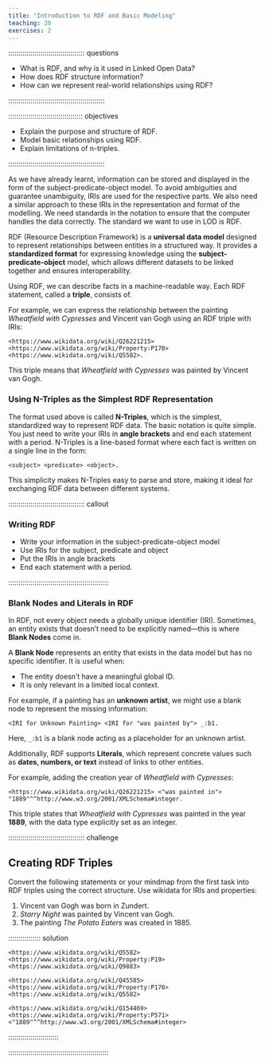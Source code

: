 ```yaml
---
title: "Introduction to RDF and Basic Modeling"
teaching: 20
exercises: 2
---
```


:::::::::::::::::::::::::::::::::::::: questions 

- What is RDF, and why is it used in Linked Open Data?
- How does RDF structure information?
- How can we represent real-world relationships using RDF?

::::::::::::::::::::::::::::::::::::::::::::::::

::::::::::::::::::::::::::::::::::::: objectives

- Explain the purpose and structure of RDF.
- Model basic relationships using RDF.
- Explain limitations of n-triples.

::::::::::::::::::::::::::::::::::::::::::::::::


As we have already learnt, information can be stored and displayed in the form of the subject-predicate-object model. To avoid ambiguities and guarantee unambiguity, IRIs are used for the respective parts. We also need a similar approach to these IRIs in the representation and format of the modelling. We need standards in the notation to ensure that the computer handles the data correctly. The standard we want to use in LOD is RDF.

RDF (Resource Description Framework) is a **universal data model** designed to represent relationships between entities in a structured way. It provides a **standardized format** for expressing knowledge using the **subject-predicate-object** model, which allows different datasets to be linked together and ensures interoperability.  

Using RDF, we can describe facts in a machine-readable way. Each RDF statement, called a **triple**, consists of. 

For example, we can express the relationship between the painting *Wheatfield with Cypresses* and Vincent van Gogh using an RDF triple with IRIs:  

```
<https://www.wikidata.org/wiki/Q26221215> <https://www.wikidata.org/wiki/Property:P170> <https://www.wikidata.org/wiki/Q5582>.
```

This triple means that *Wheatfield with Cypresses* was painted by Vincent van Gogh.  

### Using N-Triples as the Simplest RDF Representation  


The format used above is called **N-Triples**, which is the simplest, standardized way to represent RDF data. The basic notation is quite simple. You just need to write your IRIs in **angle brackets** and end each statement with a period. N-Triples is a line-based format where each fact is written on a single line in the form:  

```
<subject> <predicate> <object>.
```

This simplicity makes N-Triples easy to parse and store, making it ideal for exchanging RDF data between different systems.  

:::::::::::::::::::::::::::::::::::::: callout

### Writing RDF

* Write your information in the subject-predicate-object model
* Use IRIs for the subject, predicate and object
* Put the IRIs in angle brackets
* End each statement with a period.

::::::::::::::::::::::::::::::::::::::::::::::::::


### Blank Nodes and Literals in RDF  

In RDF, not every object needs a globally unique identifier (IRI). Sometimes, an entity exists that doesn’t need to be explicitly named—this is where **Blank Nodes** come in.  

A **Blank Node** represents an entity that exists in the data model but has no specific identifier. It is useful when:  
- The entity doesn’t have a meaningful global ID.  
- It is only relevant in a limited local context.  

For example, if a painting has an **unknown artist**, we might use a blank node to represent the missing information:  

```
<IRI for Unknown Painting> <IRI for "was painted by"> _:b1.
```

Here, `_:b1` is a blank node acting as a placeholder for an unknown artist.  

Additionally, RDF supports **Literals**, which represent concrete values such as **dates, numbers, or text** instead of links to other entities.  

For example, adding the creation year of *Wheatfield with Cypresses*:  

```
<https://www.wikidata.org/wiki/Q26221215> <"was painted in"> "1889"^^http://www.w3.org/2001/XMLSchema#integer.
```

This triple states that *Wheatfield with Cypresses* was painted in the year **1889**, with the data type explicitly set as an integer.  





:::::::::::::::::::::::::::::::::::::: challenge  

## Creating RDF Triples  

Convert the following statements or your mindmap from the first task into RDF triples using the correct structure. Use wikidata for IRIs and properties:  

1. Vincent van Gogh was born in Zundert.  
2. *Starry Night* was painted by Vincent van Gogh.  
3. The painting *The Potato Eaters* was created in 1885.  


:::::::::::::::: solution


```
<https://www.wikidata.org/wiki/Q5582><https://www.wikidata.org/wiki/Property:P19><https://www.wikidata.org/wiki/Q9883>

<https://www.wikidata.org/wiki/Q45585><https://www.wikidata.org/wiki/Property:P170><https://www.wikidata.org/wiki/Q5582>

<https://www.wikidata.org/wiki/Q154469><https://www.wikidata.org/wiki/Property:P571><"1889"^^http://www.w3.org/2001/XMLSchema#integer>
```

:::::::::::::::::::::::::

::::::::::::::::::::::::::::::::::::::::::::::::::  

